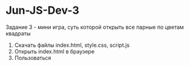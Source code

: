 # Jun-JS-Dev-3

Задание 3 - мини игра, суть которой открыть все парные по цветам квадраты

1. Скачать файлы index.html, style.css, script.js
2. Открыть index.html в браузере
3. Пользоваться
